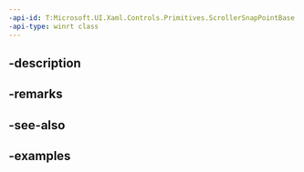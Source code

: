 ```yaml
---
-api-id: T:Microsoft.UI.Xaml.Controls.Primitives.ScrollerSnapPointBase
-api-type: winrt class
---
```


## -description

## -remarks

## -see-also

## -examples

